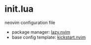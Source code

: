 # init.lua
neovim configuration file

- package manager: [lazy.nvim][1]
- base config template: [kickstart.nvim][2]

[1]: https://github.com/folke/lazy.nvim
[2]: https://github.com/nvim-lua/kickstart.nvim
